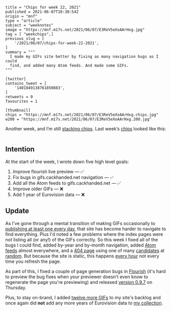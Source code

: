 ```
title = "Chips for week 22, 2021"
published = 2021-06-07T10:30:54Z
origin = "mnf"
type = "article"
subject = "weeknotes"
image = "https://mnf.m17s.net/2021/06/07/E3ReV5eXoAArHxg.jpg"
tag = [ "weekchips",]
previous_slug = [
    '/2021/06/07/chips-for-week-22-2021',
]
summary = """
  I made my GIFs site better by fixing as many navigation bugs as I could
  find, and added many Atom feeds. And made some GIFs.
"""

[twitter]
contains_tweet = [
    '1401849138761850883',
]
retweets = 0
favourites = 1

[thumbnail]
chips = "https://mnf.m17s.net/2021/06/07/E3ReV5eXoAArHxg.chips.jpg"
w200 = "https://mnf.m17s.net/2021/06/07/E3ReV5eXoAArHxg.200.jpg"
```

Another week, and I’m still [stacking chips][chips]. Last week’s
[chips][markers] looked like this:

[chips]: /2020/06/19/my-week-in-poker-chips
[markers]: /2020/08/22/my-weekchips-markers

<p class='image'><img src='https://mnf.m17s.net/2021/06/07/E3ReV5eXoAArHxg.jpg' alt=''></p>

## Intention

At the start of the week, I wrote down five high level goals:

1. Improve flourish live preview — ✅
1. Fix bugs in gifs.cackhanded.net navigation — ✅
1. Add all the Atom feeds to gifs.cackhanded.net — ✅
1. Improve older GIFs — ❌
1. Add 1 year of Eurovision data — ❌


## Update

As I've gone through a mental transition of making GIFs occasionally to
[publishing at least one every day][gif-history], that site has become harder
to navigate to find everything. Plus I'd noted a few problems where the index
pages were not listing all (or any!) of the GIFs correctly. So this week I
fixed all of the bugs I could find, added by-year and by-month navigation,
added [Atom feeds][feeds] almost everywhere, and a [404 page][404] using one
of many [candidates][404cd] at [random][404cm]. But because the site is
static, this happens [every hour][hr] not every time you refresh the page.

As part of this, I fixed a couple of page generation bugs in [Flourish][fl]
(it's hard to preview the bug fixes when your previewer doesn't even know to
regenerate the page you're previewing) and released [version 0.9.7][v097]
on Thursday.

Plus, to stay on-brand, I added [twelve more GIFs][mwgifs] to my site's
backlog and once again did **not** add any more years of Eurovision data to
[my collection][evd].

[gif-history]: /2021/06/07/history-of-my-gifs-site
[feeds]: https://gifs.cackhanded.net/feeds
[404]: https://gifs.cackhanded.net/404
[404cm]: https://github.com/norm/gifs.cackhanded.net/commit/f8e42ad6ad883b876cf678712a9dcebad67c9e60
[404cd]: https://gifs.cackhanded.net/tags/404-page-candidate/
[hr]: https://github.com/norm/gifs.cackhanded.net/commit/ed8c110aad88779b47cc88b01f6005d81206a9b6

[fl]: https://github.com/norm/flourish
[v097]: https://github.com/norm/flourish/releases/tag/v0.9.7
[mwgifs]: https://github.com/norm/gifs.cackhanded.net/compare/d6a5653b98ebe07ac9d281941bc258fc6b512522..625b7b296082a0bc42b099f4457b633a8a1dc9dd
[evd]: https://github.com/norm/eurovision_data
